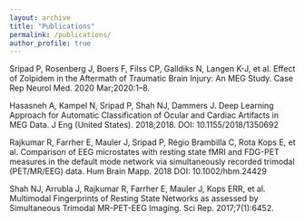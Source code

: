 ```yaml
---
layout: archive
title: "Publications"
permalink: /publications/
author_profile: true
---
```


Sripad P, Rosenberg J, Boers F, Filss CP, Galldiks N, Langen K-J, et al.
Effect of Zolpidem in the Aftermath of Traumatic Brain Injury: An MEG Study.
Case Rep Neurol Med. 2020 Mar;2020:1–8. 

Hasasneh A, Kampel N, Sripad P, Shah NJ, Dammers J.
Deep Learning Approach for Automatic Classification of Ocular and Cardiac Artifacts in MEG Data.
J Eng (United States). 2018;2018. DOI: 10.1155/2018/1350692

Rajkumar R, Farrher E, Mauler J, Sripad P, Régio Brambilla C, Rota Kops E, et al.
Comparison of EEG microstates with resting state fMRI and FDG-PET measures in the default mode network via simultaneously recorded trimodal (PET/MR/EEG) data.
Hum Brain Mapp. 2018 DOI: 10.1002/hbm.24429

Shah NJ, Arrubla J, Rajkumar R, Farrher E, Mauler J, Kops ERR, et al.
Multimodal Fingerprints of Resting State Networks as assessed by Simultaneous Trimodal MR-PET-EEG Imaging.
Sci Rep. 2017;7(1):6452. 
